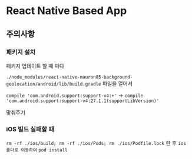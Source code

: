 # React Native Based App

## 주의사항

### 패키지 설치

패키지 업데이트 할 때 마다 

`
./node_modules/react-native-mauron85-background-geolocation/android/lib/build.gradle
`
파일을 열어서 

`
     compile 'com.android.support:support-v4:+'
`
->
`
     compile 'com.android.support:support-v4:27.1.1(supportLibVersion)'
`

맞춰주기

### iOS 빌드 실패할 때

`rm -rf ./ios/build; rm -rf ./ios/Pods; rm ./ios/Podfile.lock`
한 후 `ios 폴더로 이동하여`
`pod install`

 
